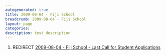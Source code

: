```yaml
---
autogenerated: true
title: 2009-08-04 - Fiji School
breadcrumb: 2009-08-04 - Fiji School
layout: page
categories: 
description: test description
---
```


1.  REDIRECT [2009-08-04 - Fiji School - Last Call for Student Applications](2009-08-04_-_Fiji_School_-_Last_Call_for_Student_Applications)
